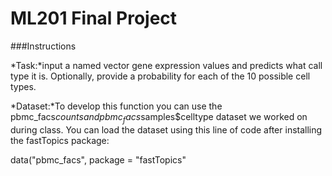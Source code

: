 # ML201 Final Project

###Instructions 

*Task:*input a named vector gene expression values and predicts what call type it is. 
Optionally, provide a probability for each of the 10 possible cell types. 

*Dataset:*To develop this function you can use the pbmc_facs$counts and pbmc_facs$samples$celltype dataset we worked on during class. You can load the dataset using this line of code after installing the fastTopics package:

data("pbmc_facs", package = "fastTopics"